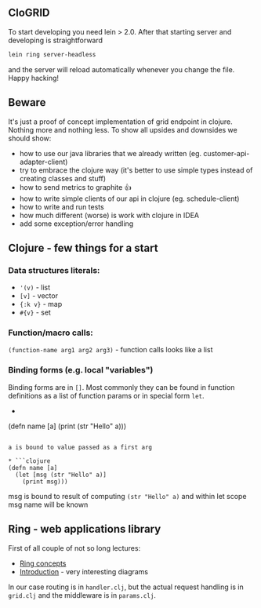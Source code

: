 ## CloGRID

To start developing you need lein > 2.0. After that starting server and developing is straightforward

```bash
lein ring server-headless
```

and the server will reload automatically whenever you change the file. Happy hacking!

## Beware
It's just a proof of concept implementation of grid endpoint in clojure. Nothing more and nothing less.
To show all upsides and downsides we should show:

* how to use our java libraries that we already written (eg. customer-api-adapter-client)
* try to embrace the clojure way (it's better to use simple types instead of creating classes and stuff)
* how to send metrics to graphite :+1:
* how to write simple clients of our api in clojure (eg. schedule-client)
* how to write and run tests
* how much different (worse) is work with clojure in IDEA
* add some exception/error handling

## Clojure - few things for a start

### Data structures literals:

* `'(v)` - list
* `[v]` - vector
* `{:k v}` - map
* `#{v}` - set

### Function/macro calls:
`(function-name arg1 arg2 arg3)` - function calls looks like a list

### Binding forms (e.g. local "variables")
Binding forms are in `[]`. Most commonly they can be found in function definitions
as a list of function params or in special form `let`.

* ```clojure
(defn name [a] (print (str "Hello" a)))
```

a is bound to value passed as a first arg

* ```clojure
(defn name [a]
  (let [msg (str "Hello" a)]
    (print msg)))
```

msg is bound to result of computing `(str "Hello" a)` and within let scope msg name will be known

## Ring - web applications library

First of all couple of not so long lectures:
* [Ring concepts](https://github.com/ring-clojure/ring/wiki/Concepts)
* [Introduction](http://drtom.ch/posts/2012-12-10/An_Introduction_to_Webprogramming_in_Clojure_-_Ring_and_Middleware/) - very interesting diagrams

In our case routing is in `handler.clj`, but the actual request handling is in `grid.clj` and the middleware is in `params.clj`.
